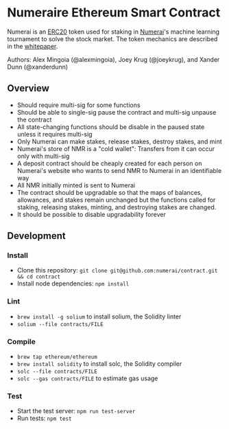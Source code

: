 # Numeraire Ethereum Smart Contract

Numerai is an [ERC20](https://github.com/ethereum/EIPs/issues/20) token used for staking in [Numerai](https://numer.ai)'s machine learning tournament to solve the stock market.  The token mechanics are described in the [whitepaper](https://numer.ai/whitepaper.pdf).

Authors: Alex Mingoia (@alexmingoia), Joey Krug (@joeykrug), and Xander Dunn (@xanderdunn)

## Overview
- Should require multi-sig for some functions
- Should be able to single-sig pause the contract and multi-sig unpause the contract
- All state-changing functions should be disable in the paused state unless it requires multi-sig
- Only Numerai can make stakes, release stakes, destroy stakes, and mint
- Numerai's store of NMR is a "cold wallet": Transfers from it can occur only with multi-sig
- A deposit contract should be cheaply created for each person on Numerai's website who wants to send NMR to Numerai in an identifiable way
- All NMR initially minted is sent to Numerai
- The contract should be upgradable so that the maps of balances, allowances, and stakes remain unchanged but the functions called for staking, releasing stakes, minting, and destroying stakes are changed.
- It should be possible to disable upgradability forever

## Development

### Install
- Clone this repository: `git clone git@github.com:numerai/contract.git && cd contract`
- Install node dependencies: `npm install`

### Lint
- `brew install -g solium` to install solium, the Solidity linter
- `solium --file contracts/FILE`

### Compile
- `brew tap ethereum/ethereum`
- `brew install solidity` to install solc, the Solidity compiler
- `solc --file contracts/FILE`
- `solc --gas contracts/FILE` to estimate gas usage

### Test
- Start the test server: `npm run test-server`
- Run tests: `npm test`
